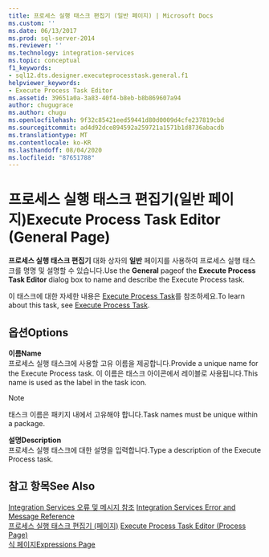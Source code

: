 ```yaml
---
title: 프로세스 실행 태스크 편집기 (일반 페이지) | Microsoft Docs
ms.custom: ''
ms.date: 06/13/2017
ms.prod: sql-server-2014
ms.reviewer: ''
ms.technology: integration-services
ms.topic: conceptual
f1_keywords:
- sql12.dts.designer.executeprocesstask.general.f1
helpviewer_keywords:
- Execute Process Task Editor
ms.assetid: 39651a0a-3a83-40f4-b8eb-b8b869607a94
author: chugugrace
ms.author: chugu
ms.openlocfilehash: 9f32c85421eed59441d80d0009d4cfe237819cbd
ms.sourcegitcommit: ad4d92dce894592a259721a1571b1d8736abacdb
ms.translationtype: MT
ms.contentlocale: ko-KR
ms.lasthandoff: 08/04/2020
ms.locfileid: "87651788"
---
```

# <a name="execute-process-task-editor-general-page"></a><span data-ttu-id="c1815-102">프로세스 실행 태스크 편집기(일반 페이지)</span><span class="sxs-lookup"><span data-stu-id="c1815-102">Execute Process Task Editor (General Page)</span></span>
  <span data-ttu-id="c1815-103">**프로세스 실행 태스크 편집기** 대화 상자의 **일반** 페이지를 사용하여 프로세스 실행 태스크를 명명 및 설명할 수 있습니다.</span><span class="sxs-lookup"><span data-stu-id="c1815-103">Use the **General** pageof the **Execute Process Task Editor** dialog box to name and describe the Execute Process task.</span></span>  
  
 <span data-ttu-id="c1815-104">이 태스크에 대한 자세한 내용은 [Execute Process Task](control-flow/execute-process-task.md)를 참조하세요.</span><span class="sxs-lookup"><span data-stu-id="c1815-104">To learn about this task, see [Execute Process Task](control-flow/execute-process-task.md).</span></span>  
  
## <a name="options"></a><span data-ttu-id="c1815-105">옵션</span><span class="sxs-lookup"><span data-stu-id="c1815-105">Options</span></span>  
 <span data-ttu-id="c1815-106">**이름**</span><span class="sxs-lookup"><span data-stu-id="c1815-106">**Name**</span></span>  
 <span data-ttu-id="c1815-107">프로세스 실행 태스크에 사용할 고유 이름을 제공합니다.</span><span class="sxs-lookup"><span data-stu-id="c1815-107">Provide a unique name for the Execute Process task.</span></span> <span data-ttu-id="c1815-108">이 이름은 태스크 아이콘에서 레이블로 사용됩니다.</span><span class="sxs-lookup"><span data-stu-id="c1815-108">This name is used as the label in the task icon.</span></span>  
  
> [!NOTE]  
>  <span data-ttu-id="c1815-109">태스크 이름은 패키지 내에서 고유해야 합니다.</span><span class="sxs-lookup"><span data-stu-id="c1815-109">Task names must be unique within a package.</span></span>  
  
 <span data-ttu-id="c1815-110">**설명**</span><span class="sxs-lookup"><span data-stu-id="c1815-110">**Description**</span></span>  
 <span data-ttu-id="c1815-111">프로세스 실행 태스크에 대한 설명을 입력합니다.</span><span class="sxs-lookup"><span data-stu-id="c1815-111">Type a description of the Execute Process task.</span></span>  
  
## <a name="see-also"></a><span data-ttu-id="c1815-112">참고 항목</span><span class="sxs-lookup"><span data-stu-id="c1815-112">See Also</span></span>  
 <span data-ttu-id="c1815-113">[Integration Services 오류 및 메시지 참조](../../2014/integration-services/integration-services-error-and-message-reference.md) </span><span class="sxs-lookup"><span data-stu-id="c1815-113">[Integration Services Error and Message Reference](../../2014/integration-services/integration-services-error-and-message-reference.md) </span></span>  
 <span data-ttu-id="c1815-114">[프로세스 실행 태스크 편집기 &#40;페이지&#41;](../../2014/integration-services/execute-process-task-editor-process-page.md) </span><span class="sxs-lookup"><span data-stu-id="c1815-114">[Execute Process Task Editor &#40;Process Page&#41;](../../2014/integration-services/execute-process-task-editor-process-page.md) </span></span>  
 [<span data-ttu-id="c1815-115">식 페이지</span><span class="sxs-lookup"><span data-stu-id="c1815-115">Expressions Page</span></span>](expressions/expressions-page.md)  
  
  
